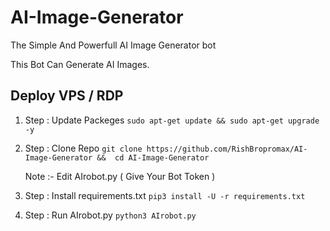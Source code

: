 # AI-Image-Generator
The Simple And Powerfull AI Image Generator bot

This Bot Can Generate AI Images.

## Deploy VPS / RDP


1. Step : Update Packeges 
`sudo apt-get update && sudo apt-get upgrade -y`

2. Step : Clone Repo
`git clone https://github.com/RishBropromax/AI-Image-Generator &&  cd AI-Image-Generator`

    Note :- Edit AIrobot.py ( Give Your Bot Token )

3. Step : Install requirements.txt
`pip3 install -U -r requirements.txt`

4. Step : Run AIrobot.py
`python3 AIrobot.py`
